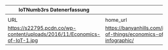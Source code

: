 |IoTNumb3rs Datenerfassung|||||||||||
| ---- | ---- | ---- | ---- | ---- | ---- | ---- | ---- | ---- | ---- | ---- |
||||||||||||
|URL|home_url|filename|device_class|device_count|market_class|market_volume|prognosis_year|publication_year|authorship_class|Dropbox folder|
|https://s22795.pcdn.co/wp-content/uploads/2016/11/Economics-of-IoT-1.jpg|https://banyanhills.com/internet-of-things/economics-of-iot-infographic/|file5_Economics-of-IoT-1.jpg||||||||MariaMarg/20181117-1805|
